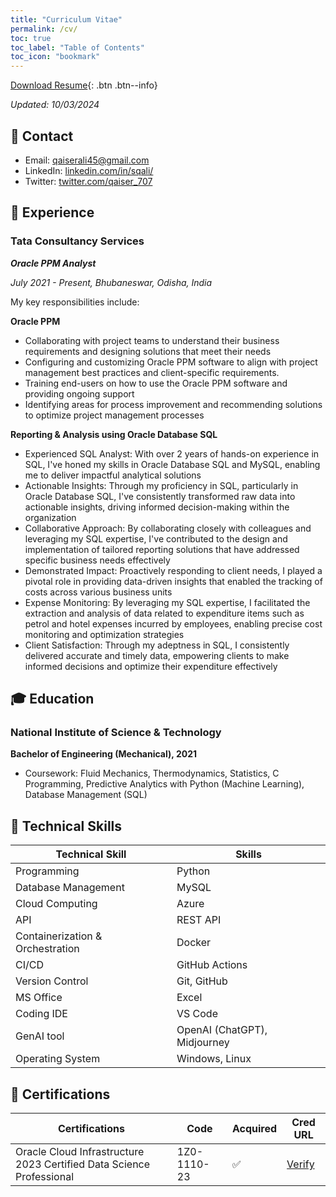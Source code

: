 ```yaml
---
title: "Curriculum Vitae"
permalink: /cv/
toc: true
toc_label: "Table of Contents"
toc_icon: "bookmark"
---
```

[Download Resume](https://sqali.github.io/files/Sayed_Qaiser_Ali.pdf){: .btn .btn--info}

*Updated: 10/03/2024*

## 📧 Contact
- Email: [qaiserali45@gmail.com]()
- LinkedIn: [linkedin.com/in/sqali/](https://www.linkedin.com/in/sqali/)
- Twitter: [twitter.com/qaiser_707](https://twitter.com/qaiser_707)

## 💼 Experience
### Tata Consultancy Services
***Oracle PPM Analyst***

*July 2021 - Present, Bhubaneswar, Odisha, India*

My key responsibilities include:

**Oracle PPM**

-	Collaborating with project teams to understand their business
requirements and designing solutions that meet their needs
-	Configuring and customizing Oracle PPM software to align
with project management best practices and client-specific requirements.
-	Training end-users on how to use the Oracle PPM software
and providing ongoing support
- Identifying areas for process improvement and
recommending solutions to optimize project management processes

**Reporting & Analysis using Oracle Database SQL**

- Experienced SQL Analyst: With over 2 years of hands-on experience in SQL, I've honed my skills in Oracle Database SQL and MySQL, enabling me to deliver impactful analytical solutions
- Actionable Insights: Through my proficiency in SQL, particularly in Oracle Database SQL, I've consistently transformed raw data into actionable insights, driving informed decision-making within the organization
- Collaborative Approach: By collaborating closely with colleagues and leveraging my SQL expertise, I've contributed to the design and implementation of tailored reporting solutions that have addressed specific business needs effectively
- Demonstrated Impact: Proactively responding to client needs, I played a pivotal role in providing data-driven insights that enabled the tracking of costs across various business units
- Expense Monitoring: By leveraging my SQL expertise, I facilitated the extraction and analysis of data related to expenditure items such as petrol and hotel expenses incurred by employees, enabling precise cost monitoring and optimization strategies
- Client Satisfaction: Through my adeptness in SQL, I consistently delivered accurate and timely data, empowering clients to make informed decisions and optimize their expenditure effectively


## 🎓 Education
### National Institute of Science & Technology
**Bachelor of Engineering (Mechanical), 2021**
- Coursework: Fluid Mechanics, Thermodynamics, Statistics, C Programming, Predictive Analytics with Python (Machine Learning), Database Management (SQL)


<!--## 📝 Projects and Articles
I frequently publish articles to discuss recent research in Natural Language Processing and open-source projects applying state-of-the-art AI technologies. Please visit my [blog](https://sqali.github.io/posts/) and [portfolio](https://sqali.github.io/portfolio/) for more details.-->

<h2>🤖 Technical Skills</h2>
<table>
    <thead>
        <tr>
            <th>Technical Skill</th>
            <th>Skills</th>
        </tr>
    </thead>
    <tbody>
        <tr>
            <td>Programming</td>
            <td>Python</td>
        </tr>
        <tr>
            <td>Database Management</td>
            <td>MySQL</td>
        </tr>
        <tr>
            <td>Cloud Computing</td>
            <td>Azure</td>
        <tr>
            <td>API</td>
            <td>REST API</td>
        </tr>
        <tr>
            <td>Containerization & Orchestration</td>
            <td>Docker</td>
        </tr>
        <tr>
            <td>CI/CD</td>
            <td>GitHub Actions</td>
        </tr>
        <tr>
            <td>Version Control</td>
            <td>Git, GitHub</td>
        </tr>
        <tr>
            <td>MS Office</td>
            <td>Excel</td>
        </tr>
        <tr>
            <td>Coding IDE</td>
            <td>VS Code</td>
        </tr>
        <tr>
            <td>GenAI tool</td>
            <td>OpenAI (ChatGPT), Midjourney</td>
        </tr>
        <tr>
            <td>Operating System</td>
            <td>Windows, Linux</td>
        </tr>
    </tbody>
</table>

<h2>📜 Certifications</h2>
<table>
    <thead>
        <tr>
            <th>Certifications</th>
            <th>Code</th>
            <th>Acquired</th>
            <th>Cred URL</th>
        </tr>
    </thead>
    <tbody>
        <!--<tr>
            <td>Oracle Cloud Infrastructure Architect Associate</td>
            <td>1Z0-1072-23</td>
            <td>&#x2705;</td>
            <td><a href="https://catalog-education.oracle.com/pls/certview/sharebadge?id=0806C2C0204969B31945998A5208A6EF75CD46C6C59493F8F1CF5401C407F306">Verify</a></td>
        </tr>
        <tr>
            <td>Azure Developer Associate</td>
            <td>AZ-204</td>
            <td></td>
            <td><a href="#">Verify</a></td>
        </tr>
        -->
        <tr>
            <td>Oracle Cloud Infrastructure 2023 Certified Data Science Professional</td>
            <td>1Z0-1110-23</td>
            <td>&#x2705;</td>
            <td><a href="https://catalog-education.oracle.com/pls/certview/sharebadge?id=69B0E79DF74022BF351689E761359479683CEA603B519F822D4C9A2456223099">Verify</a></td>
        </tr>
        <!--
        <tr>
            <td>Microsoft Certified: Azure Data Scientist Associate</td>
            <td>DP-100</td>
            <td>&#x2705;</td>
            <td><a href="#">Verify</a></td>
        </tr>
        -->
    </tbody>
</table>
